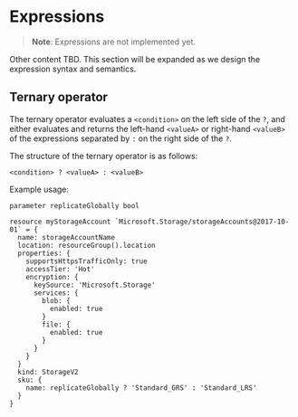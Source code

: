 # Expressions
> **Note**: Expressions are not implemented yet. 

Other content TBD. This section will be expanded as we design the expression syntax and semantics.

## Ternary operator
The ternary operator evaluates a `<condition>` on the left side of the `?`, and
 either evaluates and returns the left-hand `<valueA>` or right-hand `<valueB>` of the expressions separated by `:` on the right side of the `?`.

The structure of the ternary operator is as follows:
```
<condition> ? <valueA> : <valueB>
```

Example usage:
```
parameter replicateGlobally bool

resource myStorageAccount `Microsoft.Storage/storageAccounts@2017-10-01` = {
  name: storageAccountName
  location: resourceGroup().location
  properties: {
    supportsHttpsTrafficOnly: true
    accessTier: 'Hot'
    encryption: {
      keySource: 'Microsoft.Storage'
      services: {
        blob: {
          enabled: true
        }
        file: {
          enabled: true
        }
      }
    }
  }
  kind: StorageV2
  sku: {
    name: replicateGlobally ? 'Standard_GRS' : 'Standard_LRS'
  }
}
```